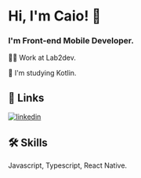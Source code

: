 
# Hi, I'm Caio! 👋

### I'm Front-end Mobile Developer.


👩‍💻 Work at Lab2dev.

🧠 I'm studying Kotlin.


## 🔗 Links
[![linkedin](https://img.shields.io/badge/linkedin-0A66C2?style=for-the-badge&logo=linkedin&logoColor=white)](https://www.linkedin.com/in/caio-marinho-melo-b7921920b/)



## 🛠 Skills
Javascript, Typescript, React Native.

